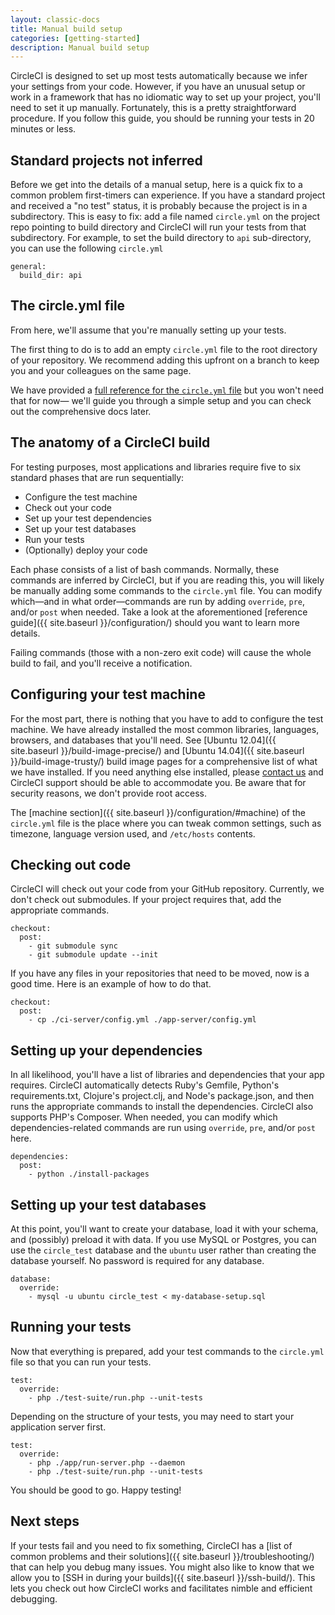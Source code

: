 ```yaml
---
layout: classic-docs
title: Manual build setup
categories: [getting-started]
description: Manual build setup
---
```


CircleCI is designed to set up most tests automatically because we infer your settings from your code.
However, if you have an unusual setup or work in a framework that has no idiomatic way to set up your project, you'll need to set it up manually.
Fortunately, this is a pretty straightforward procedure.
If you follow this guide, you should be running your tests in 20 minutes or less.

<h2 id="standard">Standard projects not inferred</h2>

Before we get into the details of a manual setup, here is a quick fix to a common problem first-timers can experience.
If you have a standard project and received a "no test" status, it is probably because the project is in a subdirectory.
This is easy to fix: add a file named `circle.yml` on the project repo pointing to build directory and
CircleCI will run your tests from that subdirectory.  For example, to set the build directory to `api`
sub-directory, you can use the following `circle.yml`

```
general:
  build_dir: api
```

<h2 id="yml">The circle.yml file</h2>

From here, we'll assume that you're manually setting up your tests.

The first thing to do is to add an empty `circle.yml` file to the root
directory of your repository. We recommend adding this upfront on a branch to
keep you and your colleagues on the same page.

We have provided a
[full reference for the `circle.yml` file]({{site.baseurl}}/configuration/)
but you won't need that for now&mdash;
we'll guide you through a simple setup and you can check out the comprehensive docs later.

<h2 id="overview">The anatomy of a CircleCI build</h2>

For testing purposes, most applications and libraries require five to six standard phases that are run sequentially:

*   Configure the test machine
*   Check out your code
*   Set up your test dependencies
*   Set up your test databases
*   Run your tests
*   (Optionally) deploy your code

Each phase consists of a list of bash commands.
Normally, these commands are inferred by CircleCI, but if you are reading this, you will likely be manually adding some commands to the
`circle.yml` file.
You can modify which&mdash;and in what order&mdash;commands are run by adding `override`,
`pre`, and/or `post` when needed.
Take a look at the aforementioned [reference guide]({{ site.baseurl }}/configuration/)
should you want to learn more details.

Failing commands (those with a non-zero exit code) will cause the whole build to fail, and you'll receive a notification.

<h2 id="machine">Configuring your test machine</h2>

For the most part, there is nothing that you have to add to configure the test machine.
We have already installed the most common libraries, languages, browsers, and databases that you'll need.
See [Ubuntu 12.04]({{ site.baseurl }}/build-image-precise/) and [Ubuntu 14.04]({{ site.baseurl }}/build-image-trusty/) build image pages for a comprehensive list of what we have installed.
If you need anything else installed, please [contact us](mailto:sayhi@circleci.com)
and CircleCI support should be able to accommodate you.
Be aware that for security reasons, we don't provide root access.

The [machine section]({{ site.baseurl }}/configuration/#machine)
of the `circle.yml` file is the place where you can tweak common settings, such as timezone, language version used, and
`/etc/hosts` contents.

<h2 id="checkout">Checking out code</h2>

CircleCI will check out your code from your GitHub repository.
Currently, we don't check out submodules.
If your project requires that, add the appropriate commands.

```
checkout:
  post:
    - git submodule sync
    - git submodule update --init
```

If you have any files in your repositories that need to be moved, now is a good time.
Here is an example of how to do that.

```
checkout:
  post:
    - cp ./ci-server/config.yml ./app-server/config.yml
```

<h2 id="dependencies">Setting up your dependencies</h2>

In all likelihood, you'll have a list of libraries and dependencies that your app requires.
CircleCI automatically detects Ruby's Gemfile, Python's requirements.txt, Clojure's project.clj, and Node's package.json, and then runs the appropriate commands to install the dependencies.
CircleCI also supports PHP's Composer.
When needed, you can modify which dependencies-related commands are run using `override`,
`pre`, and/or `post` here.

```
dependencies:
  post:
    - python ./install-packages
```

<h2 id="databases">Setting up your test databases</h2>

At this point, you'll want to create your database, load it with your schema, and (possibly) preload it with data.
If you use MySQL or Postgres, you can use the `circle_test`
database and the `ubuntu` user rather than creating the database yourself.
No password is required for any database.

```
database:
  override:
    - mysql -u ubuntu circle_test < my-database-setup.sql
```

<h2 id="tests">Running your tests</h2>

Now that everything is prepared, add your test commands to the
`circle.yml` file so that you can run your tests.

```
test:
  override:
    - php ./test-suite/run.php --unit-tests
```

Depending on the structure of your tests, you may need to start your application server first.

```
test:
  override:
    - php ./app/run-server.php --daemon
    - php ./test-suite/run.php --unit-tests
```

You should be good to go. Happy testing!

<h2 id="next">Next steps</h2>

If your tests fail and you need to fix something, CircleCI has a
[list of common problems and their solutions]({{ site.baseurl }}/troubleshooting/)
that can help you debug many issues.
You might also like to know that we allow you to [SSH in during your builds]({{ site.baseurl }}/ssh-build/).
This lets you check out how CircleCI works and facilitates nimble and efficient debugging.
